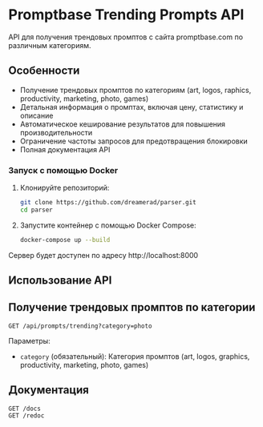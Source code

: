 # Promptbase Trending Prompts API

API для получения трендовых промптов с сайта promptbase.com по различным категориям.

## Особенности

- Получение трендовых промптов по категориям (art, logos, raphics, productivity, marketing, photo, games)
- Детальная информация о промптах, включая цену, статистику и описание
- Автоматическое кеширование результатов для повышения производительности
- Ограничение частоты запросов для предотвращения блокировки
- Полная документация API

### Запуск с помощью Docker

1. Клонируйте репозиторий:
   ```bash
   git clone https://github.com/dreamerad/parser.git
   cd parser
   ```

2. Запустите контейнер с помощью Docker Compose:
   ```bash
   docker-compose up --build
   ```

Сервер будет доступен по адресу http://localhost:8000

## Использование API
## Получение трендовых промптов по категории

```
GET /api/prompts/trending?category=photo
```

Параметры:
- `category` (обязательный): Категория промптов (art, logos, graphics, productivity, marketing, photo, games)

## Документация
```
GET /docs
GET /redoc
```

